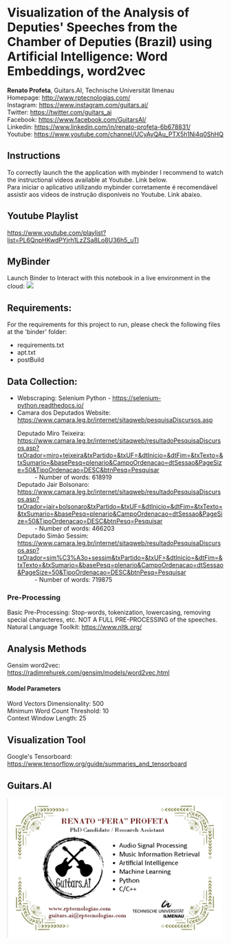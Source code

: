 # Visualization of the Analysis of Deputies' Speeches from the Chamber of Deputies (Brazil) using Artificial Intelligence: Word Embeddings, word2vec

**Renato Profeta**, Guitars.AI, Technische Universität Ilmenau <br>
Homepage: <a href="http://www.rptecnologias.com/" target="_blank">http://www.rptecnologias.com/</a><br>
Instagram: <a href="https://www.instagram.com/guitars.ai/" target="_blank">https://www.instagram.com/guitars.ai/</a><br>
Twitter: <a href="https://twitter.com/guitars_ai" target="_blank">https://twitter.com/guitars_ai</a><br>
Facebook: <a href="https://www.facebook.com/GuitarsAI/" target="_blank">https://www.facebook.com/GuitarsAI/</a><br>
Linkedin: <a href="https://www.linkedin.com/in/renato-profeta-6b678831/" target="_blank">https://www.linkedin.com/in/renato-profeta-6b678831/</a><br>
Youtube: <a href="https://www.youtube.com/channel/UCyAyQAu_PTX5h1Ni4q0ShHQ" target="_blank">https://www.youtube.com/channel/UCyAyQAu_PTX5h1Ni4q0ShHQ</a><br>

## Instructions
To correctly launch the the application with mybinder I recommend to watch the instructional videos available at Youtube. Link below. <br>
Para iniciar o aplicativo utilizando mybinder corretamente é recomendável assistir aos videos de instrução disponíveis no Youtube. Link abaixo.<br>

## Youtube Playlist

<a href="https://www.youtube.com/playlist?list=PL6QnpHKwdPYjrh1LzZSa8Lo8U36h5_uTl
" target="_blank">https://www.youtube.com/playlist?list=PL6QnpHKwdPYjrh1LzZSa8Lo8U36h5_uTl
</a><br>

## MyBinder

Launch Binder to Interact with this notebook in a live environment in the cloud:
<a href="https://mybinder.org/v2/gh/GuitarsAI/AI_DeputiesSpeeches/master?filepath=AI_SpeechesDeputies.ipynb" target="_blank"><img src="https://mybinder.org/badge.svg">
</a>

## Requirements:
For the requirements for this project to run, please check the following files at the 'binder' folder:
  - requirements.txt
  - apt.txt
  - postBuild
  
## Data Collection:
<ul>
<li>Webscraping: Selenium Python - <a href="https://selenium-python.readthedocs.io/" target="_blank">https://selenium-python.readthedocs.io/
</a></li>
<li>Camara dos Deputados Website: <a href="https://www.camara.leg.br/internet/sitaqweb/pesquisaDiscursos.asp " target="_blank">https://www.camara.leg.br/internet/sitaqweb/pesquisaDiscursos.asp 
</a>
  <dl>
<dt>Deputado Miro Teixeira: <a href="https://www.camara.leg.br/internet/sitaqweb/resultadoPesquisaDiscursos.asp?txOrador=miro+teixeira&txPartido=&txUF=&dtInicio=&dtFim=&txTexto=&txSumario=&basePesq=plenario&CampoOrdenacao=dtSessao&PageSize=50&TipoOrdenacao=DESC&btnPesq=Pesquisar" target="_blank">https://www.camara.leg.br/internet/sitaqweb/resultadoPesquisaDiscursos.asp?txOrador=miro+teixeira&txPartido=&txUF=&dtInicio=&dtFim=&txTexto=&txSumario=&basePesq=plenario&CampoOrdenacao=dtSessao&PageSize=50&TipoOrdenacao=DESC&btnPesq=Pesquisar 
</a></dt>
    <dd>- Number of words: 618919 </dd>
<dt>Deputado Jair Bolsonaro: <a href="https://www.camara.leg.br/internet/sitaqweb/resultadoPesquisaDiscursos.asp?txOrador=jair+bolsonaro&txPartido=&txUF=&dtInicio=&dtFim=&txTexto=&txSumario=&basePesq=plenario&CampoOrdenacao=dtSessao&PageSize=50&TipoOrdenacao=DESC&btnPesq=Pesquisar " target="_blank">https://www.camara.leg.br/internet/sitaqweb/resultadoPesquisaDiscursos.asp?txOrador=jair+bolsonaro&txPartido=&txUF=&dtInicio=&dtFim=&txTexto=&txSumario=&basePesq=plenario&CampoOrdenacao=dtSessao&PageSize=50&TipoOrdenacao=DESC&btnPesq=Pesquisar 
</a></dt>
    <dd>- Number of words: 466203 </dd>
<dt>Deputado Simão Sessim: <a href="https://www.camara.leg.br/internet/sitaqweb/resultadoPesquisaDiscursos.asp?txOrador=sim%C3%A3o+sessim&txPartido=&txUF=&dtInicio=&dtFim=&txTexto=&txSumario=&basePesq=plenario&CampoOrdenacao=dtSessao&PageSize=50&TipoOrdenacao=DESC&btnPesq=Pesquisar" target="_blank">https://www.camara.leg.br/internet/sitaqweb/resultadoPesquisaDiscursos.asp?txOrador=sim%C3%A3o+sessim&txPartido=&txUF=&dtInicio=&dtFim=&txTexto=&txSumario=&basePesq=plenario&CampoOrdenacao=dtSessao&PageSize=50&TipoOrdenacao=DESC&btnPesq=Pesquisar
</a> </dt>
    <dd>- Number of words: 719875 </dd>
    </dl>
    </li>
</ul>

### Pre-Processing
Basic Pre-Processing: Stop-words, tokenization, lowercasing, removing special characteres, etc. NOT A FULL PRE-PROCESSING of the speeches.<br>
Natural Language Toolkit: <a href="https://www.nltk.org/" target="_blank">https://www.nltk.org/
</a><br>

## Analysis Methods
Gensim word2vec: <a href="https://radimrehurek.com/gensim/models/word2vec.html" target="_blank">https://radimrehurek.com/gensim/models/word2vec.html 
</a><br> 

#### Model Parameters
Word Vectors Dimensionality: 500 <br>
Minimum Word Count Threshold: 10 <br>
Context Window Length: 25 <br>

## Visualization Tool
Google's Tensorboard: <a href="https://www.tensorflow.org/guide/summaries_and_tensorboard" target="_blank">https://www.tensorflow.org/guide/summaries_and_tensorboard
</a> <br>

## Guitars.AI

<p align="left">
<img src="./img/businesscard.jpg" width="500px" alt="Business Card" align="left" >
</p>
<br>


